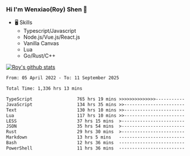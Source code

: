 ### Hi I'm Wenxiao(Roy) Shen 👋
- 🖥 Skills
  - Typescript/Javascript
  - Node.js/Vue.js/React.js
  - Vanilla Canvas
  - Lua
  - Go/Rust/C++

[![Roy's github stats](https://github-readme-stats.vercel.app/api?username=RoyShen12&show_icons=true&theme=radical&hide=prs,contribs)](https://github.com/anuraghazra/github-readme-stats)
<!--START_SECTION:waka-->

```txt
From: 05 April 2022 - To: 11 September 2025

Total Time: 1,336 hrs 13 mins

TypeScript                 765 hrs 19 mins >>>>>>>>>>>>>>-----------   56.79 %
JavaScript                 134 hrs 35 mins >>-----------------------   09.99 %
Text                       130 hrs 10 mins >>-----------------------   09.66 %
Lua                        117 hrs 10 mins >>-----------------------   08.69 %
LESS                       37 hrs 15 mins  >------------------------   02.76 %
JSON                       35 hrs 54 mins  >------------------------   02.66 %
Rust                       29 hrs 30 mins  >------------------------   02.19 %
Markdown                   13 hrs 5 mins   -------------------------   00.97 %
Bash                       12 hrs 36 mins  -------------------------   00.94 %
PowerShell                 11 hrs 36 mins  -------------------------   00.86 %
```

<!--END_SECTION:waka-->
